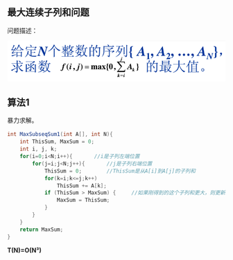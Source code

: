 ## 最大连续子列和问题
问题描述：

<img src="最大子列和.PNG">

## 算法1

暴力求解。
```java
int MaxSubseqSum1(int A[], int N){
	int ThisSum, MaxSum = 0;
	int i, j, k;
	for(i=0;i<N;i++){		//i是子列左端位置
		for(j=i;j<N;j++){		//j是子列右端位置
			ThisSum = 0;		//ThisSum是从A[i]到A[j]的子列和
			for(k=i;k<=j;k++)
				ThisSum += A[k];
			if (ThisSum > MaxSum) {		//如果刚得到的这个子列和更大，则更新结果
				MaxSum = ThisSum;
			}
		}
	}
	return MaxSum;
}
```

**T(N)=O(N³)**